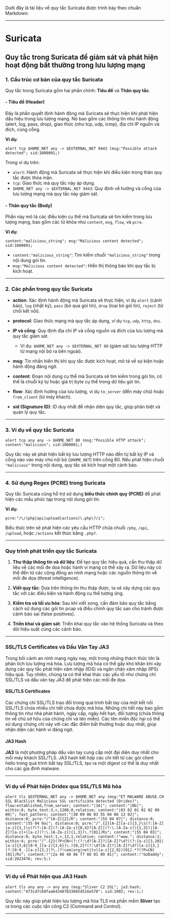 Dưới đây là tài liệu về quy tắc Suricata được trình bày theo chuẩn Markdown:

---

# Suricata

## Quy tắc trong Suricata để giám sát và phát hiện hoạt động bất thường trong lưu lượng mạng

### 1. Cấu trúc cơ bản của quy tắc Suricata

Quy tắc trong Suricata gồm hai phần chính: **Tiêu đề** và **Thân quy tắc**.

#### - Tiêu đề (Header)

Đây là phần quyết định hành động mà Suricata sẽ thực hiện khi phát hiện dấu hiệu trong lưu lượng mạng. Nó bao gồm các thông tin như hành động (alert, log, pass, drop), giao thức (như tcp, udp, icmp), địa chỉ IP nguồn và đích, cùng cổng.

**Ví dụ**:

```text
alert tcp $HOME_NET any -> $EXTERNAL_NET 9443 (msg:"Possible attack detected"; sid:1000001;)
```

Trong ví dụ trên:

* `alert`: Hành động mà Suricata sẽ thực hiện khi điều kiện trong thân quy tắc được thỏa mãn.
* `tcp`: Giao thức mà quy tắc này áp dụng.
* `$HOME_NET any -> $EXTERNAL_NET 9443`: Quy định về hướng và cổng của lưu lượng mạng mà quy tắc này giám sát.

#### - Thân quy tắc (Body)

Phần này mô tả các điều kiện cụ thể mà Suricata sẽ tìm kiếm trong lưu lượng mạng, bao gồm các từ khóa như `content`, `msg`, `flow`, và `pcre`.

**Ví dụ**:

```text
content:"malicious_string"; msg:"Malicious content detected"; sid:1000001;
```

* `content:"malicious_string"`: Tìm kiếm chuỗi `"malicious_string"` trong nội dung gói tin.
* `msg:"Malicious content detected"`: Hiển thị thông báo khi quy tắc bị kích hoạt.

---

### 2. Các phần trong quy tắc Suricata

* **action**: Xác định hành động mà Suricata sẽ thực hiện, ví dụ `alert` (cảnh báo), `log` (nhật ký), `pass` (bỏ qua gói tin), `drop` (loại bỏ gói tin), `reject` (từ chối kết nối).
* **protocol**: Giao thức mạng mà quy tắc áp dụng, ví dụ `tcp`, `udp`, `http`, `dns`.
* **IP và cổng**: Quy định địa chỉ IP và cổng nguồn và đích của lưu lượng mà quy tắc giám sát.

  * Ví dụ: `$HOME_NET any -> $EXTERNAL_NET 80` (giám sát lưu lượng HTTP từ mạng nội bộ ra bên ngoài).
* **msg**: Tin nhắn hiển thị khi quy tắc được kích hoạt, mô tả về sự kiện hoặc hành động đáng ngờ.
* **content**: Đoạn nội dung cụ thể mà Suricata sẽ tìm kiếm trong gói tin, có thể là chuỗi ký tự hoặc giá trị byte cụ thể trong dữ liệu gói tin.
* **flow**: Xác định hướng của lưu lượng, ví dụ `to_server` (đến máy chủ) hoặc `from_client` (từ máy khách).
* **sid (Signature ID)**: ID duy nhất để nhận diện quy tắc, giúp phân biệt và quản lý quy tắc.

---

### 3. Ví dụ về quy tắc Suricata

```text
alert tcp any any -> $HOME_NET 80 (msg:"Possible HTTP attack"; content:"malicious"; sid:1000001;)
```

Quy tắc này sẽ phát hiện bất kỳ lưu lượng HTTP nào đến từ bất kỳ IP và cổng nào vào máy chủ nội bộ (`$HOME_NET`) trên cổng 80. Nếu phát hiện chuỗi `"malicious"` trong nội dung, quy tắc sẽ kích hoạt một cảnh báo.

---

### 4. Sử dụng Regex (PCRE) trong Suricata

Quy tắc Suricata cũng hỗ trợ sử dụng **biểu thức chính quy (PCRE)** để phát hiện các mẫu phức tạp trong nội dung gói tin.

**Ví dụ**:

```text
pcre:"/\/(php|api|upload|actions)\.php\?/i";
```

Biểu thức trên sẽ phát hiện các yêu cầu HTTP chứa chuỗi `/php`, `/api`, `/upload`, hoặc `/actions` kết thúc bằng `.php?`.

---

### Quy trình phát triển quy tắc Suricata

1. **Thu thập thông tin và dữ liệu**: Để tạo quy tắc hiệu quả, cần thu thập dữ liệu về các mối đe dọa hoặc hành vi mạng có thể xảy ra. Dữ liệu này có thể đến từ các cộng đồng an ninh mạng hoặc các nguồn thông tin về mối đe dọa (threat intelligence).

2. **Viết quy tắc**: Dựa trên thông tin thu thập được, ta sẽ xây dựng các quy tắc với các điều kiện và hành động cụ thể tương ứng.

3. **Kiểm tra và tối ưu hóa**: Sau khi viết xong, cần đảm bảo quy tắc bằng cách sử dụng các gói tin pcap và điều chỉnh quy tắc sao cho tránh được cảnh báo sai (false positives).

4. **Triển khai và giám sát**: Triển khai quy tắc vào hệ thống Suricata và theo dõi hiệu suất cùng các cảnh báo.

---

### SSL/TLS Certificates và Dấu Vân Tay JA3

Trong bối cảnh an ninh mạng ngày nay, một trong những thách thức lớn là phân tích lưu lượng mã hóa. Lưu lượng mã hóa có thể gây khó khăn khi xây dựng các quy tắc phát hiện xâm nhập (IDS) và ngăn chặn xâm nhập (IPS) hiệu quả. Tuy nhiên, chúng ta có thể khai thác các yếu tố như chứng chỉ SSL/TLS và dấu vân tay JA3 để phát hiện các mối đe dọa.

#### **SSL/TLS Certificates**

Các chứng chỉ SSL/TLS trao đổi trong quá trình bắt tay của một kết nối SSL/TLS chứa nhiều chi tiết chưa được mã hóa. Những chi tiết này bao gồm thông tin như nhà phát hành, ngày cấp, ngày hết hạn, đối tượng (chứa thông tin về chủ sở hữu của chứng chỉ và tên miền). Các tên miền độc hại có thể sử dụng chứng chỉ này với các đặc điểm bất thường hoặc duy nhất, giúp nhận diện các hành vi đáng ngờ.

#### **JA3 Hash**

**JA3** là một phương pháp dấu vân tay cung cấp một đại diện duy nhất cho mỗi máy khách SSL/TLS. JA3 hash kết hợp các chi tiết từ các gói client hello trong quá trình bắt tay SSL/TLS, tạo ra một digest có thể là duy nhất cho các gia đình malware.

---

### Ví dụ về Phát hiện Dridex qua SSL/TLS Mã hóa

```text
alert tls $EXTERNAL_NET any -> $HOME_NET any (msg:"ET MALWARE ABUSE.CH SSL Blacklist Malicious SSL certificate detected (Dridex)"; flow:established,from_server; content:"|16|"; content:"|0b|"; within:8; byte_test:3,<,1200,0,relative; content:"|03 02 01 02 02 09 00|"; fast_pattern; content:"|30 09 06 03 55 04 06 13 02|"; distance:0; pcre:"/^[A-Z]{2}/R"; content:"|55 04 07|"; distance:0; content:"|55 04 0a|"; distance:0; pcre:"/^.{2}[A-Z][a-z]{3,}\s(?:[A-Z][a-z]{3,}\s)?(?:[A-Z](?:[A-Za-z]{0,4}?[A-Z]|(?:\.[A-Za-z]){1,3})|[A-Z]?[a-z]+|[a-z](?:\.[A-Za-z]){1,3})\.?[01]/Rs"; content:"|55 04 03|"; distance:0; byte_test:1,>,13,1,relative; content:!"www."; distance:2; within:4; pcre:"/^.{2}(?P<CN>(?:(?:\d?[A-Z]?|[A-Z]?\d?)(?:[a-z]{3,20}|[a-z]{3,6}[0-9_][a-z]{3,6})\.){0,2}?(?:\d?[A-Z]?|[A-Z]?\d?)[a-z]{3,}(?:[0-9_-][a-z]{3,})?\.(?!com|org|net|tv)[a-z]{2,9})[01].*?(?P=CN)[01]/Rs"; content:!"|2a 86 48 86 f7 0d 01 09 01|"; content:!"GoDaddy"; sid:2023476; rev:5;)
```

---

### Ví dụ về Phát hiện qua JA3 Hash

```text
alert tls any any -> any any (msg:"Sliver C2 SSL"; ja3.hash; content:"473cd7cb9faa642487833865d516e578"; sid:1002; rev:1;)
```

Quy tắc này giúp phát hiện lưu lượng mã hóa TLS mà phần mềm **Sliver** tạo ra trong các cuộc tấn công C2 (Command and Control).

---

